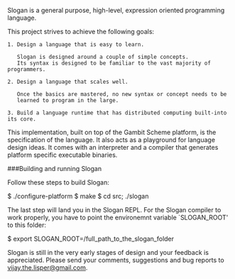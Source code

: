 Slogan is a general purpose, high-level, expression oriented programming language.

This project strives to achieve the following goals:

    1. Design a language that is easy to learn. 

       Slogan is designed around a couple of simple concepts.
       Its syntax is designed to be familiar to the vast majority of programmers.

    2. Design a language that scales well. 

       Once the basics are mastered, no new syntax or concept needs to be 
       learned to program in the large.

    3. Build a language runtime that has distributed computing built-into its core.

This implementation, built on top of the Gambit Scheme platform, is the specification of the language.
It also acts as a playground for language design ideas. It comes with an interpreter and a compiler that 
generates platform specific executable binaries.

###Building and running Slogan

Follow these steps to build Slogan:

  $ ./configure-platform
  $ make
  $ cd src; ./slogan

The last step will land you in the Slogan REPL.
For the Slogan compiler to work properly, you have to point the environemnt variable `SLOGAN_ROOT' to this folder:

   $ export SLOGAN_ROOT=/full_path_to_the_slogan_folder

Slogan is still in the very early stages of design and your feedback is appreciated.
Please send your comments, suggestions and bug reports to vijay.the.lisper@gmail.com.